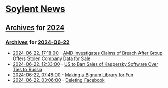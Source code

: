 # [Soylent News](../../../README.md)

## [Archives](../../index.md) for [2024](../index.md)

### [Archives](../../index.md) for [2024-06-22](index.md)

* [2024-06-22, 17:18:00](https://soylentnews.org/article.pl?sid=24/06/22/0134208&from=rss) - [AMD Investigates Claims of Breach After Group Offers Stolen Company Data for Sale](https://soylentnews.org/article.pl?sid=24/06/22/0134208&from=rss)
* [2024-06-22, 12:33:00](https://soylentnews.org/article.pl?sid=24/06/22/0129230&from=rss) - [US to Ban  Sales of Kaspersky Software Over Ties to Russia](https://soylentnews.org/article.pl?sid=24/06/22/0129230&from=rss)
* [2024-06-22, 07:48:00](https://soylentnews.org/article.pl?sid=24/06/21/1129235&from=rss) - [Making a Bignum Library for Fun](https://soylentnews.org/article.pl?sid=24/06/21/1129235&from=rss)
* [2024-06-22, 03:06:00](https://soylentnews.org/article.pl?sid=24/06/21/1126225&from=rss) - [Deleting Facebook](https://soylentnews.org/article.pl?sid=24/06/21/1126225&from=rss)
